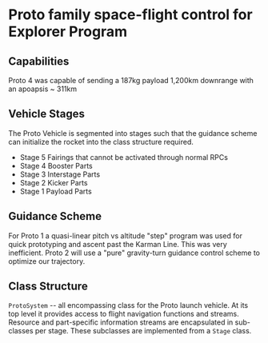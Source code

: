 # Proto family space-flight control for Explorer Program

## Capabilities
Proto 4 was capable of sending a 187kg payload 1,200km downrange with an apoapsis ~ 311km

## Vehicle Stages
The Proto Vehicle is segmented into stages such that the guidance scheme can initialize the rocket into the class structure required.
  - Stage 5 Fairings that cannot be activated through normal RPCs
  - Stage 4 Booster Parts
  - Stage 3 Interstage Parts
  - Stage 2 Kicker Parts
  - Stage 1 Payload Parts

## Guidance Scheme
For Proto 1 a quasi-linear pitch vs altitude "step" program was used for quick prototyping and ascent past the Karman Line. This was very inefficient.
Proto 2 will use a "pure" gravity-turn guidance control scheme to optimize our trajectory. 

## Class Structure
`ProtoSystem` -- all encompassing class for the Proto launch vehicle. At its top level it provides access to flight navigation functions and streams. Resource and part-specific information streams are encapsulated in sub-classes per stage. These subclasses are implemented from a `Stage` class.
